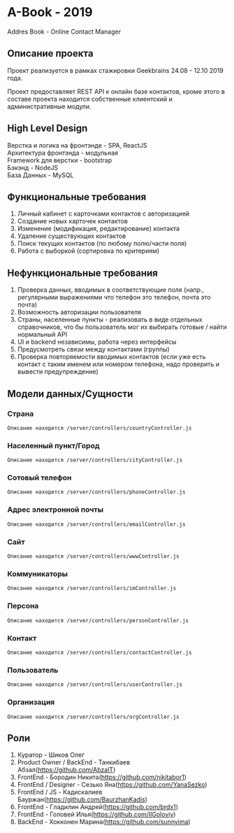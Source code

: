 # A-Book - 2019
Addres Book - Online Contact Manager

## Описание проекта

Проект реализуется в рамках стажировки Geekbrains 24.08 - 12.10 2019 года.

Проект предоставляет REST API к онлайн базе контактов, кроме этого в составе проекта находится собственные клиентский и административные модули.

## High Level Design
Верстка и логика на фронтэнде - SPA, ReactJS  
Архитектура фронтэнда - модульная  
Framework для верстки - bootstrap  
Бэкэнд - NodeJS  
База Данных - MySQL

## Функциональные требования
1.	Личный кабинет с карточками контактов c авторизацией
2.	Создание новых карточек контактов
3.	Изменение (модификация, редактирование) контакта
4.	Удаление существующих контактов
5.	Поиск текущих контактов (по любому полю/части поля)
6.	Работа с выборкой (сортировка по критериям)

## Нефункциональные требования
1.	Проверка данных, вводимых в соответствующие поля (напр., регулярными выражениями что телефон это телефон, почта это почта)
2.	Возможность авторизации пользователя
3.	Страны, населенные пункты - реализовать в виде отдельных справочников, что бы пользователь мог их выбирать готовые / найти нормальный API
4.  UI и backend независимы, работа через интерфейсы
5.  Предусмотреть связи между контактами (группы)
6.  Проверка повторяемости вводимых контактов (если уже есть контакт с таким именем или номером телефона, надо проверить и вывести предупреждение)


## Модели данных/Сущности
### Страна
    Описание находится /server/controllers/countryController.js
### Населенный пункт/Город
    Описание находится /server/controllers/cityController.js
### Сотовый телефон
    Описание находится /server/controllers/phoneController.js
### Адрес электронной почты
    Описание находится /server/controllers/emailController.js
### Сайт
    Описание находится /server/controllers/wwwController.js
### Коммуникаторы
    Описание находится /server/controllers/imController.js
### Персона
    Описание находится /server/controllers/personController.js
### Контакт
    Описание находится /server/controllers/contactController.js
### Пользователь
    Описание находится /server/controllers/userController.js
### Организация
    Описание находится /server/controllers/orgController.js



## Роли
1. Куратор - Шиков Олег
2. Product Owner / BackEnd - Танкибаев Абзал(https://github.com/AbzalT)
3. FrontEnd - Бородин Никита(https://github.com/nikitabor1)
4. FrontEnd / Designer - Сезько Яна(https://github.com/YanaSezko)
5. FrontEnd / JS - Кадискалиев Бауржан(https://github.com/BaurzhanKadis)
6. FrontEnd - Гладилин Андрей(https://github.com/brdx1)
7. FrontEnd - Головей Илья(https://github.com/IlGoloviy)
8. BackEnd -  Хокконен Марина(https://github.com/sunnyima)
